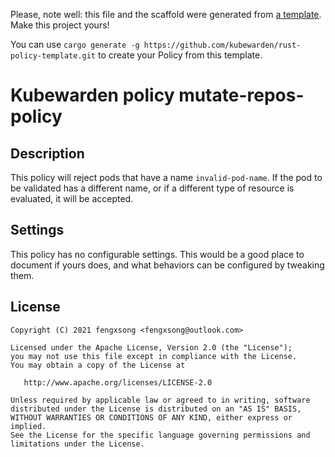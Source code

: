 Please, note well: this file and the scaffold were generated from [a
template](https://github.com/kubewarden/rust-policy-template). Make
this project yours!

You can use `cargo generate -g https://github.com/kubewarden/rust-policy-template.git`
to create your Policy from this template.

# Kubewarden policy mutate-repos-policy

## Description

This policy will reject pods that have a name `invalid-pod-name`. If
the pod to be validated has a different name, or if a different type
of resource is evaluated, it will be accepted.

## Settings

This policy has no configurable settings. This would be a good place
to document if yours does, and what behaviors can be configured by
tweaking them.

## License

```
Copyright (C) 2021 fengxsong <fengxsong@outlook.com>

Licensed under the Apache License, Version 2.0 (the "License");
you may not use this file except in compliance with the License.
You may obtain a copy of the License at

   http://www.apache.org/licenses/LICENSE-2.0

Unless required by applicable law or agreed to in writing, software
distributed under the License is distributed on an "AS IS" BASIS,
WITHOUT WARRANTIES OR CONDITIONS OF ANY KIND, either express or implied.
See the License for the specific language governing permissions and
limitations under the License.
```
